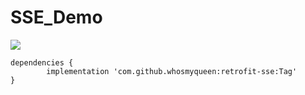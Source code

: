# SSE_Demo

[![](https://jitpack.io/v/whosmyqueen/retrofit-sse.svg)](https://jitpack.io/#whosmyqueen/retrofit-sse)


	dependencies {
	        implementation 'com.github.whosmyqueen:retrofit-sse:Tag'
	}
